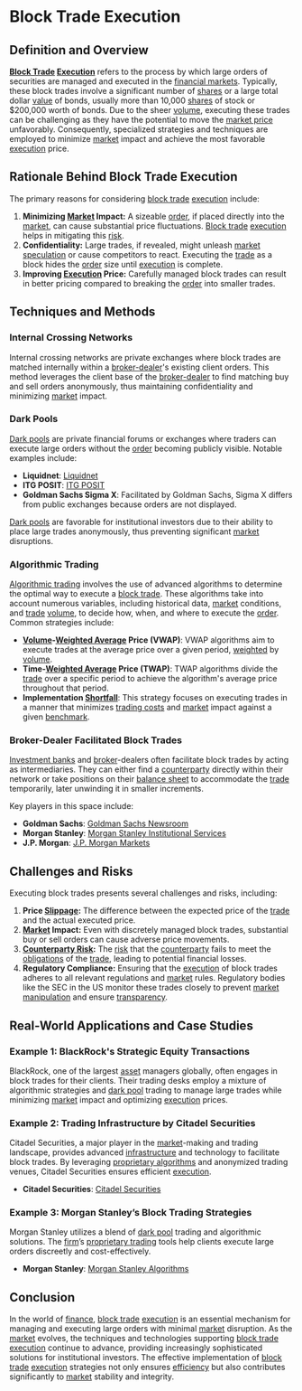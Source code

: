 # Block Trade Execution

## Definition and Overview

**[Block Trade](../b/block_trade.md) [Execution](../e/execution.md)** refers to the process by which large orders of securities are managed and executed in the [financial markets](../f/financial_market.md). Typically, these block trades involve a significant number of [shares](../s/shares.md) or a large total dollar [value](../v/value.md) of bonds, usually more than 10,000 [shares](../s/shares.md) of stock or $200,000 worth of bonds. Due to the sheer [volume](../v/volume.md), executing these trades can be challenging as they have the potential to move the [market price](../m/market_price.md) unfavorably. Consequently, specialized strategies and techniques are employed to minimize [market](../m/market.md) impact and achieve the most favorable [execution](../e/execution.md) price.

## Rationale Behind Block Trade Execution

The primary reasons for considering [block trade](../b/block_trade.md) [execution](../e/execution.md) include:

1. **Minimizing [Market](../m/market.md) Impact:** A sizeable [order](../o/order.md), if placed directly into the [market](../m/market.md), can cause substantial price fluctuations. [Block trade](../b/block_trade.md) [execution](../e/execution.md) helps in mitigating this [risk](../r/risk.md).
2. **Confidentiality:** Large trades, if revealed, might unleash [market](../m/market.md) [speculation](../s/speculation.md) or cause competitors to react. Executing the [trade](../t/trade.md) as a block hides the [order](../o/order.md) size until [execution](../e/execution.md) is complete.
3. **Improving [Execution](../e/execution.md) Price:** Carefully managed block trades can result in better pricing compared to breaking the [order](../o/order.md) into smaller trades.

## Techniques and Methods

### Internal Crossing Networks

Internal crossing networks are private exchanges where block trades are matched internally within a [broker-dealer](../b/broker-dealer.md)'s existing client orders. This method leverages the client base of the [broker-dealer](../b/broker-dealer.md) to find matching buy and sell orders anonymously, thus maintaining confidentiality and minimizing [market](../m/market.md) impact.

### Dark Pools

[Dark pools](../d/dark_pools.md) are private financial forums or exchanges where traders can execute large orders without the [order](../o/order.md) becoming publicly visible. Notable examples include:

- **Liquidnet**: [Liquidnet](https://www.liquidnet.com)
- **ITG POSIT**: [ITG POSIT](https://www.itg.com/platforms/posit/)
- **Goldman Sachs Sigma X**: Facilitated by Goldman Sachs, Sigma X differs from public exchanges because orders are not displayed.

[Dark pools](../d/dark_pools.md) are favorable for institutional investors due to their ability to place large trades anonymously, thus preventing significant [market](../m/market.md) disruptions.

### Algorithmic Trading

[Algorithmic trading](../a/algorithmic_trading.md) involves the use of advanced algorithms to determine the optimal way to execute a [block trade](../b/block_trade.md). These algorithms take into account numerous variables, including historical data, [market](../m/market.md) conditions, and [trade](../t/trade.md) [volume](../v/volume.md), to decide how, when, and where to execute the [order](../o/order.md). Common strategies include:

- **[Volume](../v/volume.md)-[Weighted Average](../w/weighted_average.md) Price (VWAP)**: VWAP algorithms aim to execute trades at the average price over a given period, [weighted](../w/weighted.md) by [volume](../v/volume.md).
- **Time-[Weighted Average](../w/weighted_average.md) Price (TWAP)**: TWAP algorithms divide the [trade](../t/trade.md) over a specific period to achieve the algorithm's average price throughout that period.
- **Implementation [Shortfall](../s/shortfall.md)**: This strategy focuses on executing trades in a manner that minimizes [trading costs](../t/trading_costs.md) and [market](../m/market.md) impact against a given [benchmark](../b/benchmark.md).

### Broker-Dealer Facilitated Block Trades

[Investment banks](../i/investment_bank_(ib).md) and [broker](../b/broker.md)-dealers often facilitate block trades by acting as intermediaries. They can either find a [counterparty](../c/counterparty.md) directly within their network or take positions on their [balance sheet](../b/balance_sheet.md) to accommodate the [trade](../t/trade.md) temporarily, later unwinding it in smaller increments.

Key players in this space include:

- **Goldman Sachs**: [Goldman Sachs Newsroom](https://www.goldmansachs.com/what-we-do)
- **Morgan Stanley**: [Morgan Stanley Institutional Services](https://www.morganstanley.com)
- **J.P. Morgan**: [J.P. Morgan Markets](https://www.jpmorgan.com)

## Challenges and Risks

Executing block trades presents several challenges and risks, including:

1. **Price [Slippage](../s/slippage.md):** The difference between the expected price of the [trade](../t/trade.md) and the actual executed price.
2. **[Market](../m/market.md) Impact:** Even with discretely managed block trades, substantial buy or sell orders can cause adverse price movements.
3. **[Counterparty Risk](../c/counterparty_risk.md):** The [risk](../r/risk.md) that the [counterparty](../c/counterparty.md) fails to meet the [obligations](../o/obligation.md) of the [trade](../t/trade.md), leading to potential financial losses.
4. **Regulatory Compliance:** Ensuring that the [execution](../e/execution.md) of block trades adheres to all relevant regulations and [market](../m/market.md) rules. Regulatory bodies like the SEC in the US monitor these trades closely to prevent [market manipulation](../m/market_manipulation.md) and ensure [transparency](../t/transparency.md).

## Real-World Applications and Case Studies

### Example 1: BlackRock's Strategic Equity Transactions

BlackRock, one of the largest [asset](../a/asset.md) managers globally, often engages in block trades for their clients. Their trading desks employ a mixture of algorithmic strategies and [dark pool](../d/dark_pool.md) trading to manage large trades while minimizing [market](../m/market.md) impact and optimizing [execution](../e/execution.md) prices.

### Example 2: Trading Infrastructure by Citadel Securities

Citadel Securities, a major player in the [market](../m/market.md)-making and trading landscape, provides advanced [infrastructure](../i/infrastructure.md) and technology to facilitate block trades. By leveraging [proprietary algorithms](../p/proprietary_algorithms.md) and anonymized trading venues, Citadel Securities ensures efficient [execution](../e/execution.md).

- **Citadel Securities**: [Citadel Securities](https://www.citadelsecurities.com)

### Example 3: Morgan Stanley’s Block Trading Strategies

Morgan Stanley utilizes a blend of [dark pool](../d/dark_pool.md) trading and algorithmic solutions. The [firm](../f/firm.md)’s [proprietary trading](../p/proprietary_trading.md) tools help clients execute large orders discreetly and cost-effectively.

- **Morgan Stanley**: [Morgan Stanley Algorithms](https://www.morganstanley.com/institutional-sales/algorithms)

## Conclusion

In the world of [finance](../f/finance.md), [block trade](../b/block_trade.md) [execution](../e/execution.md) is an essential mechanism for managing and executing large orders with minimal [market](../m/market.md) disruption. As the [market](../m/market.md) evolves, the techniques and technologies supporting [block trade](../b/block_trade.md) [execution](../e/execution.md) continue to advance, providing increasingly sophisticated solutions for institutional investors. The effective implementation of [block trade](../b/block_trade.md) [execution](../e/execution.md) strategies not only ensures [efficiency](../e/efficiency.md) but also contributes significantly to [market](../m/market.md) stability and integrity.